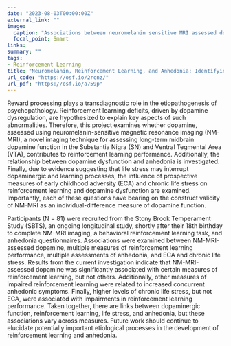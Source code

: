 ```yaml
---
date: "2023-08-03T00:00:00Z"
external_link: ""
image:
  caption: "Associations between neuromelanin sensitive MRI assessed dopamine and reinforcement learning"
  focal_point: Smart
links:
summary: ""
tags:
- Reinforcement Learning
title: "Neuromelanin, Reinforcement Learning, and Anhedonia: Identifying Associations, Antecedents, and Consequences"
url_code: "https://osf.io/2rcnz/"
url_pdf: "https://osf.io/a759p"
---
```


Reward processing plays a transdiagnostic role in the etiopathogenesis of psychopathology. Reinforcement learning deficits, 
driven by dopamine dysregulation, are hypothesized to explain key aspects of such abnormalities. Therefore, this project examines 
whether dopamine, assessed using neuromelanin-sensitive magnetic resonance imaging (NM-MRI), a novel imaging technique for assessing 
long-term midbrain dopamine function in the Substantia Nigra (SN) and Ventral Tegmental Area (VTA), contributes to reinforcement 
learning performance. Additionally, the relationship between dopamine dysfunction and anhedonia is investigated. Finally, due to 
evidence suggesting that life stress may interrupt dopaminergic and learning processes, the influence of prospective measures of 
early childhood adversity (ECA) and chronic life stress on reinforcement learning and dopamine dysfunction are examined. Importantly, 
each of these questions have bearing on the construct validity of NM-MRI as an individual-difference measure of dopamine function. 

Participants (N = 81) were recruited from the Stony Brook Temperament Study (SBTS), an ongoing longitudinal study, shortly after their 
18th birthday to complete NM-MRI imaging, a behavioral reinforcement learning task, and anhedonia questionnaires. Associations were 
examined between NM-MRI-assessed dopamine, multiple measures of reinforcement learning performance, multiple assessments of anhedonia, 
and ECA and chronic life stress. Results from the current investigation indicate that NM-MRI-assessed dopamine was significantly 
associated with certain measures of reinforcement learning, but not others. Additionally, other measures of impaired reinforcement 
learning were related to increased concurrent anhedonic symptoms. Finally, higher levels of chronic life stress, but not ECA, were 
associated with impairments in reinforcement learning performance. Taken together, there are links between dopaminergic function, 
reinforcement learning, life stress, and anhedonia, but these associations vary across measures. Future work should continue to 
elucidate potentially important etiological processes in the development of reinforcement learning and anhedonia.
